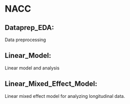 # NACC

## Dataprep_EDA:
Data preprocessing

## Linear_Model: 
Linear model and analysis

## Linear_Mixed_Effect_Model:
Linear mixed effect model for analyzing longitudinal data. 
